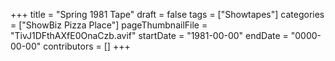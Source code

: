 +++
title = "Spring 1981 Tape"
draft = false
tags = ["Showtapes"]
categories = ["ShowBiz Pizza Place"]
pageThumbnailFile = "TivJ1DFthAXfE0OnaCzb.avif"
startDate = "1981-00-00"
endDate = "0000-00-00"
contributors = []
+++
